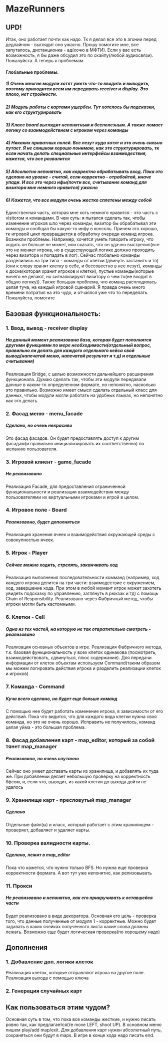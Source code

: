 # MazeRunners
## UPD!
Итак, оно работает почти как надо. Тк я делал все это в агонии перед дедлайном - выглядит оно ужасно. Прошу помогите мне, все запуталось, дистанционка - ад(хочю в МФТИ). Если у вас есть возможность, я бы даже обсудил это по скайпу(любой аудиосвязи). Пожалуйста. А теперь к проблемам.
#### Глобальные проблемы. 
##### 1) Очень многие модули хотят уметь что-то вводить и выводить, поэтому приходится всем им передавать receiver и display. Это плохо, нет стройности. 
##### 2) Модуль работы с картами ущербен. Тут хотелось бы подсказки, как его структурировать
##### 3) Класс board выглядит непонятным и бесполезным. А также ломает логику со взаимодействием с игроком через команды
##### 4) Никаких приватных полей. Все лезут куда хотят и это очень сильно путает. Я не слишком хорошо понимаю, как это структурировать, тк если начать делать специальные интерфейсы взаимодествия, кажется, что все развалится
##### 5) Абсолютно непонятно, как корректно обрабатывать вход. Пока это сделано на уровне - считай, если корректно - отрабойтай, иначе упади. И все это через ифы(почти все, считывание команд для визитора мне немного нравится) ужасно
##### 6) Кажется, что все модули очень жестко сплетены между собой
Единственная часть, которая мне хоть немного нравится - это часть с visitorом и командами. В чем суть: я пытался сделать так, чтобы изменение игроков шло через команды, визитор бы обрабатывал эти команды и сообщал бы какую-то инфу в консоль. Причем это хорошо, тк игровой цикл превращается в обработку очереди команд игрока. Возникли проблемы. Например, хочется уметь говорить игроку, что ходить он больше не может, или сказать, что он удачно выстрелил(все это не меняет игрока, но в существующей логике должно проходить через визитора и попадать в лог). Сейчас глобально команды разделились на три типа - команды от клетки (двинуть застанить и тп)(они к слову хранят клетку в себе, и бессовестно в нее лезут), команды к доске(которая хранит игроков и клетки), пустые команды(которые ничего не делают, но сигнализируют визитору о чем то(не входит в общую логику)). Также большая проблема, что команд расплодилась целая туча, на каждый игровой сценарий.
Я правда очень много времени потратил на это чудо, и отчаялся уже что то переделать. Пожалуйста, помогите
## Базовая функциональность:
### 1. Ввод, вывод - receiver display
##### На данный момент реализована база, которая будет пополнятся другими функциями по мере необходимости(отдельный вопрос, правильно ли делать для каждого отдельного кейса свой вывод(напечатай меню, напечатай результат и т.д) и отдельные считывания) 
Реализация Bridge, с целью возможности дальнейшего расширения функционала. Думаю сделать так, чтобы эти модули передавали данные в каком-то определенном формате, но непонятно, насколько это правильно. Возможно имеет смысл сделать отдельный класс для данных, чтобы модули могли работать на удобных языках, но непонятно как это делать.
### 2. Фасад меню - menu_facade
##### Сделано, но очень некрасиво
Это фасад фасадов. Он будет предоставлять доступ к другим фасадам(и правильно инициализировать их соответственно) по желанию пользователя.
### 3. Игровой клиент - game_facade
##### Не реализовано
Реализация Facade, для предоставления ограниченной функциональности и реализации взаимодействия между пользователями их виртуальными игроками и игрой в целом. 
### 4. Игровое поле - Board
##### Реализовоно, будет дополняться
Реализация хранения ячеек и взаимодействия окружающей среды с совокупностью ячеек. 
### 5. Игрок - Player
##### Сейчас можно ходить, стрелять, заканчивать ход
Реализация выполнения последовательности комманд (например, ход каждого игрока делится на три части: взаимодествие с окружением, ход, завершение хода. При этом в любой момент игрок может захотеть увидеть подсказку по управлению, заглянуть в рюкзак и тд) с помощь Chain of Responsibility. Реализовано через Фабричный метод, чтобы игроки могли быть кастомными.
### 6. Клетки - Cell
##### Одна из тех частей, на которую не так отвратительно смотреть - реализовано
Реализация основных объектов в игре. Реализация Фабричного метода, т.к. базовая функциональность у всех клеток одинакова (посмотреть, взаимодействовать, сдвинуться, плюс содержание). Для передачи информации от клеток объектам используем Command(таким образом мы можем логировать действия игрока и разделить реализации клеток и игроков)
### 7. Команда - Command
##### Куча всего сделано, но будет еще больше команд
С помощью нее будет работать изменение игрока, в зависимости от его действий. Пока что видится, что для каждого вида клетки нужна своя команда, но это не очень хорошо. Исправить не получилось, команд целая уйма - это большая проблема.
### 8. Фасад добавления карт - map_editor, который за собой тянет map_manager
##### Реализовано, но очень спутанно
Сейчас оно умеет доставать карты из хранилища, и добавлять их туда же. При добавлении делает небольшую проверку на корректность бфсом, и, если что, выводит, из какой клетки до выхода дойти не удалось
### 9. Хранилище карт - пресловутый map_manager
##### Сделано
Отдельные файл(ы) и класс, который работает с этим хранилищем - проверяет, добавляет и удаляет карты.
### 10. Проверка валидности карты.
##### Сделано, лежит в map_editor
Пока что кажется, что нужно только BFS. Но нужна еще проверка корректности формата. А вот тут уже непонятно, как релизовывать 
### 11. Прокси
##### Не реализовано и непонятно, как его прикручивать к оставшейся части
Будет реализовано в виде декоратора. Основная его цель - проверка того, что данные полученные от модуля 1 - корректные. Можно будет задавать в каких ячейках полученного листа какие слова должны лежать. Возможно еще будет логическая проверка(по хорошему надо)
## Дополнения
### 1. Добавление доп. логики клеток
Реализация клеток, которые отправляют игрока на другое поле. Реализация выхода с помощью ключа
### 2. Генерация случайных карт

## Как пользоваться этим чудом?
Основная суть в том, что пока все команды жесткие, и нужно писать ровно так, как предлагается(те move LEFT, shoot UP). В основном меню пишем play/add map/exit. Для добавления карт нужен абсолютный путь, сохраняться они будут в maps. В игре в конце хода надо писать end. 
